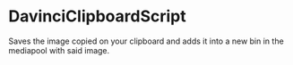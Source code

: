 # DavinciClipboardScript
Saves the image copied on your clipboard and adds it into a new bin in the mediapool with said image.
